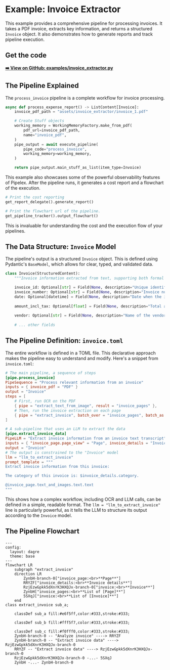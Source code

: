 # Example: Invoice Extractor

This example provides a comprehensive pipeline for processing invoices. It takes a PDF invoice, extracts key information, and returns a structured `Invoice` object. It also demonstrates how to generate reports and track pipeline execution.

## Get the code

[**➡️ View on GitHub: examples/invoice_extractor.py**](https://github.com/Pipelex/pipelex-cookbook/blob/main/examples/invoice_extractor.py)

## The Pipeline Explained

The `process_invoice` pipeline is a complete workflow for invoice processing.

```python
async def process_expense_report() -> ListContent[Invoice]:
    invoice_pdf_path = "assets/invoice_extractor/invoice_1.pdf"

    # Create Stuff objects
    working_memory = WorkingMemoryFactory.make_from_pdf(
        pdf_url=invoice_pdf_path,
        name="invoice_pdf",
    )
    pipe_output = await execute_pipeline(
        pipe_code="process_invoice",
        working_memory=working_memory,
    )

    return pipe_output.main_stuff_as_list(item_type=Invoice)
```

This example also showcases some of the powerful observability features of Pipelex. After the pipeline runs, it generates a cost report and a flowchart of the execution.

```python
# Print the cost reporting
get_report_delegate().generate_report()

# Print the flowchart url of the pipeline.
get_pipeline_tracker().output_flowchart()
```
This is invaluable for understanding the cost and the execution flow of your pipelines.

## The Data Structure: `Invoice` Model

The pipeline's output is a structured `Invoice` object. This is defined using Pydantic's `BaseModel`, which allows for clear, typed, and validated data.

```python
class Invoice(StructuredContent):
    """Invoice information extracted from text, supporting both formal bills and receipts"""

    invoice_id: Optional[str] = Field(None, description="Unique identifier for the invoice")
    invoice_number: Optional[str] = Field(None, description="Invoice number as shown on the document")
    date: Optional[datetime] = Field(None, description="Date when the invoice was issued")
    
    amount_incl_tax: Optional[float] = Field(None, description="Total amount including taxes")
    
    vendor: Optional[str] = Field(None, description="Name of the vendor/seller")
    
    # ... other fields
```

## The Pipeline Definition: `invoice.toml`

The entire workflow is defined in a TOML file. This declarative approach makes the pipeline easy to understand and modify. Here's a snippet from `invoice.toml`:

```toml
# The main pipeline, a sequence of steps
[pipe.process_invoice]
PipeSequence = "Process relevant information from an invoice"
inputs = { invoice_pdf = "PDF" }
output = "Invoice"
steps = [
    # First, run OCR on the PDF
    { pipe = "extract_text_from_image", result = "invoice_pages" },
    # Then, run the invoice extraction on each page
    { pipe = "extract_invoice", batch_over = "invoice_pages", batch_as = "invoice_page", result = "invoice" },
]

# A sub-pipeline that uses an LLM to extract the data
[pipe.extract_invoice_data]
PipeLLM = "Extract invoice information from an invoice text transcript"
inputs = { "invoice_page.page_view" = "Page", invoice_details = "InvoiceDetails" }
output = "Invoice"
# The output is constrained to the "Invoice" model
llm = "llm_to_extract_invoice" 
prompt_template = """
Extract invoice information from this invoice:

The category of this invoice is: $invoice_details.category.

@invoice_page.text_and_images.text.text
"""
```
This shows how a complex workflow, including OCR and LLM calls, can be defined in a simple, readable format. The `llm = "llm_to_extract_invoice"` line is particularly powerful, as it tells the LLM to structure its output according to the `Invoice` model. 

## The Pipeline Flowchart

```mermaid
---
config:
  layout: dagre
  theme: base
---
flowchart LR
    subgraph "extract_invoice"
    direction LR
        ZynbH-branch-0["invoice_page:<br>**Page**"]
        RRYZF["invoice_details:<br>**Invoice details**"]
        RzjEzwGpkk5dXnrK3HXQJx-branch-0["invoice:<br>**Invoice**"]
        ZynbH["invoice_pages:<br>**List of [Page]**"]
        5SXqJ["invoice:<br>**List of [Invoice]**"]
    end
class extract_invoice sub_a;

    classDef sub_a fill:#e6f5ff,color:#333,stroke:#333;

    classDef sub_b fill:#fff5f7,color:#333,stroke:#333;

    classDef sub_c fill:#f0fff0,color:#333,stroke:#333;
    ZynbH-branch-0 -- "Analyze invoice" ----> RRYZF
    ZynbH-branch-0 -- "Extract invoice data" ----> RzjEzwGpkk5dXnrK3HXQJx-branch-0
    RRYZF -- "Extract invoice data" ----> RzjEzwGpkk5dXnrK3HXQJx-branch-0
    RzjEzwGpkk5dXnrK3HXQJx-branch-0 -...- 5SXqJ
    ZynbH -...- ZynbH-branch-0
```